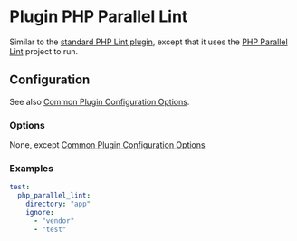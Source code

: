 Plugin PHP Parallel Lint
========================

Similar to the [standard PHP Lint plugin](lint.md), except that it uses the 
[PHP Parallel Lint](https://github.com/JakubOnderka/PHP-Parallel-Lint) project to run.

Configuration
-------------

See also [Common Plugin Configuration Options](../plugin_common_options.md).

### Options

None, except [Common Plugin Configuration Options](../plugin_common_options.md)

### Examples

```yml
test:
  php_parallel_lint:
    directory: "app"
    ignore:
      - "vendor"
      - "test"
```
